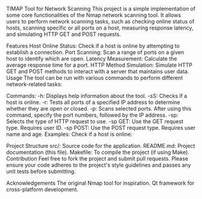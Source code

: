 TIMAP Tool for Network Scanning
This project is a simple implementation of some core functionalities of the Nmap network scanning tool. It allows users to perform network scanning tasks, such as checking online status of hosts, scanning specific or all ports on a host, measuring response latency, and simulating HTTP GET and POST requests.

Features
Host Online Status: Check if a host is online by attempting to establish a connection.
Port Scanning: Scan a range of ports on a given host to identify which are open.
Latency Measurement: Calculate the average response time for a port.
HTTP Method Simulation: Simulate HTTP GET and POST methods to interact with a server that maintains user data.
Usage
The tool can be run with various commands to perform different network-related tasks:

Commands:
-h: Displays help information about the tool.
-sS: Checks if a host is online.
-r: Tests all ports of a specified IP address to determine whether they are open or closed.
-p: Scans selected ports. After using this command, specify the port numbers, followed by the IP address.
-sp: Selects the type of HTTP request to use.
-sp GET: Use the GET request type. Requires user ID.
-sp POST: Use the POST request type. Requires user name and age.
Examples:
Check if a host is online:



Project Structure
src/: Source code for the application.
README.md: Project documentation (this file).
Makefile: To compile the project (if using Make).
Contribution
Feel free to fork the project and submit pull requests. Please ensure your code adheres to the project's style guidelines and passes any unit tests before submitting.



Acknowledgements
The original Nmap tool for inspiration.
Qt framework for cross-platform development.
